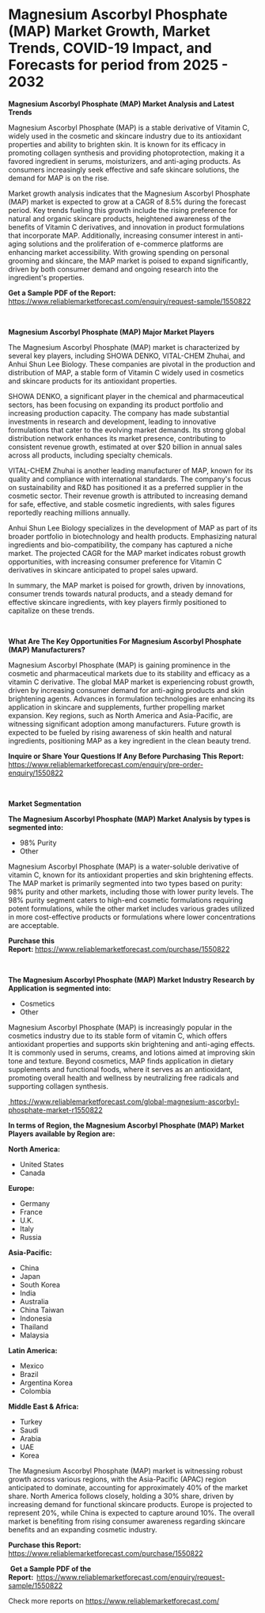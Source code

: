 <p><h1>Magnesium Ascorbyl Phosphate (MAP) Market Growth, Market Trends, COVID-19 Impact, and Forecasts for period from 2025 - 2032</h1></p><p><strong>Magnesium Ascorbyl Phosphate (MAP) Market Analysis and Latest Trends</strong></p>
<p><p>Magnesium Ascorbyl Phosphate (MAP) is a stable derivative of Vitamin C, widely used in the cosmetic and skincare industry due to its antioxidant properties and ability to brighten skin. It is known for its efficacy in promoting collagen synthesis and providing photoprotection, making it a favored ingredient in serums, moisturizers, and anti-aging products. As consumers increasingly seek effective and safe skincare solutions, the demand for MAP is on the rise.</p><p>Market growth analysis indicates that the Magnesium Ascorbyl Phosphate (MAP) market is expected to grow at a CAGR of 8.5% during the forecast period. Key trends fueling this growth include the rising preference for natural and organic skincare products, heightened awareness of the benefits of Vitamin C derivatives, and innovation in product formulations that incorporate MAP. Additionally, increasing consumer interest in anti-aging solutions and the proliferation of e-commerce platforms are enhancing market accessibility. With growing spending on personal grooming and skincare, the MAP market is poised to expand significantly, driven by both consumer demand and ongoing research into the ingredient's properties.</p></p>
<p><strong>Get a Sample PDF of the Report:&nbsp;</strong> <a href="https://www.reliablemarketforecast.com/enquiry/request-sample/1550822?utm_campaign=3171&utm_medium=2&utm_source=Github&utm_content=ia&utm_term=02042025&utm_id=magnesium-ascorbyl-phosphate-map">https://www.reliablemarketforecast.com/enquiry/request-sample/1550822</a></p>
<p>&nbsp;</p>
<p><strong>Magnesium Ascorbyl Phosphate (MAP) Major Market Players</strong></p>
<p><p>The Magnesium Ascorbyl Phosphate (MAP) market is characterized by several key players, including SHOWA DENKO, VITAL-CHEM Zhuhai, and Anhui Shun Lee Biology. These companies are pivotal in the production and distribution of MAP, a stable form of Vitamin C widely used in cosmetics and skincare products for its antioxidant properties.</p><p>SHOWA DENKO, a significant player in the chemical and pharmaceutical sectors, has been focusing on expanding its product portfolio and increasing production capacity. The company has made substantial investments in research and development, leading to innovative formulations that cater to the evolving market demands. Its strong global distribution network enhances its market presence, contributing to consistent revenue growth, estimated at over $20 billion in annual sales across all products, including specialty chemicals.</p><p>VITAL-CHEM Zhuhai is another leading manufacturer of MAP, known for its quality and compliance with international standards. The company's focus on sustainability and R&D has positioned it as a preferred supplier in the cosmetic sector. Their revenue growth is attributed to increasing demand for safe, effective, and stable cosmetic ingredients, with sales figures reportedly reaching millions annually.</p><p>Anhui Shun Lee Biology specializes in the development of MAP as part of its broader portfolio in biotechnology and health products. Emphasizing natural ingredients and bio-compatibility, the company has captured a niche market. The projected CAGR for the MAP market indicates robust growth opportunities, with increasing consumer preference for Vitamin C derivatives in skincare anticipated to propel sales upward.</p><p>In summary, the MAP market is poised for growth, driven by innovations, consumer trends towards natural products, and a steady demand for effective skincare ingredients, with key players firmly positioned to capitalize on these trends.</p></p>
<p>&nbsp;</p>
<p><strong>What Are The Key Opportunities For Magnesium Ascorbyl Phosphate (MAP) Manufacturers?</strong></p>
<p><p>Magnesium Ascorbyl Phosphate (MAP) is gaining prominence in the cosmetic and pharmaceutical markets due to its stability and efficacy as a vitamin C derivative. The global MAP market is experiencing robust growth, driven by increasing consumer demand for anti-aging products and skin brightening agents. Advances in formulation technologies are enhancing its application in skincare and supplements, further propelling market expansion. Key regions, such as North America and Asia-Pacific, are witnessing significant adoption among manufacturers. Future growth is expected to be fueled by rising awareness of skin health and natural ingredients, positioning MAP as a key ingredient in the clean beauty trend.</p></p>
<p><strong>Inquire or Share Your Questions If Any Before Purchasing This Report:</strong> <a href="https://www.reliablemarketforecast.com/enquiry/pre-order-enquiry/1550822?utm_campaign=3171&utm_medium=2&utm_source=Github&utm_content=ia&utm_term=02042025&utm_id=magnesium-ascorbyl-phosphate-map">https://www.reliablemarketforecast.com/enquiry/pre-order-enquiry/1550822</a></p>
<p>&nbsp;</p>
<p><strong>Market Segmentation</strong></p>
<p><strong>The Magnesium Ascorbyl Phosphate (MAP) Market Analysis by types is segmented into:</strong></p>
<p><ul><li>98% Purity</li><li>Other</li></ul></p>
<p><p>Magnesium Ascorbyl Phosphate (MAP) is a water-soluble derivative of vitamin C, known for its antioxidant properties and skin brightening effects. The MAP market is primarily segmented into two types based on purity: 98% purity and other markets, including those with lower purity levels. The 98% purity segment caters to high-end cosmetic formulations requiring potent formulations, while the other market includes various grades utilized in more cost-effective products or formulations where lower concentrations are acceptable.</p></p>
<p><strong>Purchase this Report:&nbsp;</strong><a href="https://www.reliablemarketforecast.com/purchase/1550822?utm_campaign=3171&utm_medium=2&utm_source=Github&utm_content=ia&utm_term=02042025&utm_id=magnesium-ascorbyl-phosphate-map">https://www.reliablemarketforecast.com/purchase/1550822</a></p>
<p>&nbsp;</p>
<p><strong>The Magnesium Ascorbyl Phosphate (MAP) Market Industry Research by Application is segmented into:</strong></p>
<p><ul><li>Cosmetics</li><li>Other</li></ul></p>
<p><p>Magnesium Ascorbyl Phosphate (MAP) is increasingly popular in the cosmetics industry due to its stable form of vitamin C, which offers antioxidant properties and supports skin brightening and anti-aging effects. It is commonly used in serums, creams, and lotions aimed at improving skin tone and texture. Beyond cosmetics, MAP finds application in dietary supplements and functional foods, where it serves as an antioxidant, promoting overall health and wellness by neutralizing free radicals and supporting collagen synthesis.</p></p>
<p><a href="https://www.reliablemarketforecast.com/global-magnesium-ascorbyl-phosphate-market-r1550822?utm_campaign=3171&utm_medium=2&utm_source=Github&utm_content=ia&utm_term=02042025&utm_id=magnesium-ascorbyl-phosphate-map">&nbsp;https://www.reliablemarketforecast.com/global-magnesium-ascorbyl-phosphate-market-r1550822</a></p>
<p><strong>In terms of Region, the Magnesium Ascorbyl Phosphate (MAP) Market Players available by Region are:</strong></p>
<p>
    <p> <strong> North America: </strong>
        <ul>
            <li>United States</li>
            <li>Canada</li>
        </ul>
        </p> 
    <p> <strong> Europe: </strong>
        <ul>
            <li>Germany</li>
            <li>France</li>
            <li>U.K.</li>
            <li>Italy</li>
            <li>Russia</li>
        </ul>
        </p> 
    <p> <strong> Asia-Pacific: </strong>
        <ul>
            <li>China</li>
            <li>Japan</li>
            <li>South Korea</li>
            <li>India</li>
            <li>Australia</li>
            <li>China Taiwan</li>
            <li>Indonesia</li>
            <li>Thailand</li>
            <li>Malaysia</li>
        </ul>
        </p> 
    <p> <strong> Latin America: </strong>
        <ul>
            <li>Mexico</li>
            <li>Brazil</li>
            <li>Argentina Korea</li>
            <li>Colombia</li>
        </ul>
        </p> 
    <p> <strong> Middle East & Africa: </strong>
        <ul>
            <li>Turkey</li>
            <li>Saudi</li>
            <li>Arabia</li>
            <li>UAE</li>
            <li>Korea</li>
        </ul>
    </p>
    </p>
<p><p>The Magnesium Ascorbyl Phosphate (MAP) market is witnessing robust growth across various regions, with the Asia-Pacific (APAC) region anticipated to dominate, accounting for approximately 40% of the market share. North America follows closely, holding a 30% share, driven by increasing demand for functional skincare products. Europe is projected to represent 20%, while China is expected to capture around 10%. The overall market is benefiting from rising consumer awareness regarding skincare benefits and an expanding cosmetic industry.</p></p>
<p><strong>Purchase this Report: </strong><a href="https://www.reliablemarketforecast.com/purchase/1550822?utm_campaign=3171&utm_medium=2&utm_source=Github&utm_content=ia&utm_term=02042025&utm_id=magnesium-ascorbyl-phosphate-map">https://www.reliablemarketforecast.com/purchase/1550822</a></p>
<p>&nbsp;<strong>Get a Sample PDF of the Report:&nbsp;&nbsp;</strong><a href="https://www.reliablemarketforecast.com/enquiry/request-sample/1550822?utm_campaign=3171&utm_medium=2&utm_source=Github&utm_content=ia&utm_term=02042025&utm_id=magnesium-ascorbyl-phosphate-map">https://www.reliablemarketforecast.com/enquiry/request-sample/1550822</a></p>
<p><strong></strong></p>
<p>Check more reports on <a href="https://www.reliablemarketforecast.com/?utm_campaign=3171&utm_medium=2&utm_source=Github&utm_content=ia&utm_term=02042025&utm_id=magnesium-ascorbyl-phosphate-map">https://www.reliablemarketforecast.com/</a></p>
